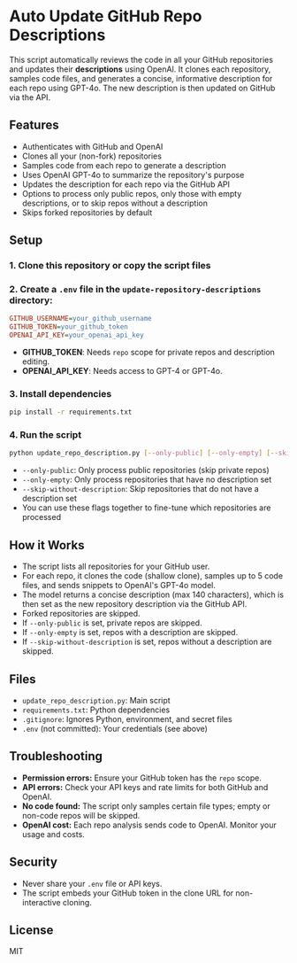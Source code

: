 # Auto Update GitHub Repo Descriptions

This script automatically reviews the code in all your GitHub repositories and updates their **descriptions** using OpenAI. It clones each repository, samples code files, and generates a concise, informative description for each repo using GPT-4o. The new description is then updated on GitHub via the API.

## Features

- Authenticates with GitHub and OpenAI
- Clones all your (non-fork) repositories
- Samples code from each repo to generate a description
- Uses OpenAI GPT-4o to summarize the repository's purpose
- Updates the description for each repo via the GitHub API
- Options to process only public repos, only those with empty descriptions, or to skip repos without a description
- Skips forked repositories by default

## Setup

### 1. Clone this repository or copy the script files

### 2. Create a `.env` file in the `update-repository-descriptions` directory:

```ini
GITHUB_USERNAME=your_github_username
GITHUB_TOKEN=your_github_token
OPENAI_API_KEY=your_openai_api_key
```
- **GITHUB_TOKEN**: Needs `repo` scope for private repos and description editing.
- **OPENAI_API_KEY**: Needs access to GPT-4 or GPT-4o.

### 3. Install dependencies

```bash
pip install -r requirements.txt
```

### 4. Run the script

```bash
python update_repo_description.py [--only-public] [--only-empty] [--skip-without-description]
```
- `--only-public`: Only process public repositories (skip private repos)
- `--only-empty`: Only process repositories that have no description set
- `--skip-without-description`: Skip repositories that do not have a description set
- You can use these flags together to fine-tune which repositories are processed

## How it Works
- The script lists all repositories for your GitHub user.
- For each repo, it clones the code (shallow clone), samples up to 5 code files, and sends snippets to OpenAI's GPT-4o model.
- The model returns a concise description (max 140 characters), which is then set as the new repository description via the GitHub API.
- Forked repositories are skipped.
- If `--only-public` is set, private repos are skipped.
- If `--only-empty` is set, repos with a description are skipped.
- If `--skip-without-description` is set, repos without a description are skipped.

## Files
- `update_repo_description.py`: Main script
- `requirements.txt`: Python dependencies
- `.gitignore`: Ignores Python, environment, and secret files
- `.env` (not committed): Your credentials (see above)

## Troubleshooting
- **Permission errors:** Ensure your GitHub token has the `repo` scope.
- **API errors:** Check your API keys and rate limits for both GitHub and OpenAI.
- **No code found:** The script only samples certain file types; empty or non-code repos will be skipped.
- **OpenAI cost:** Each repo analysis sends code to OpenAI. Monitor your usage and costs.

## Security
- Never share your `.env` file or API keys.
- The script embeds your GitHub token in the clone URL for non-interactive cloning.

## License
MIT